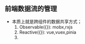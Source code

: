 ## 前端数据流的管理

- 本质上就是跨组件的数据共享方式；
  1. Observable({}): mobx,rxjs
  2. Reactive({}): vue,vuex,pinia
  3. 

